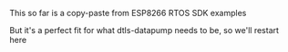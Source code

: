 This so far is a copy-paste from ESP8266 RTOS SDK examples

But it's a perfect fit for what dtls-datapump needs to be, so we'll restart
here